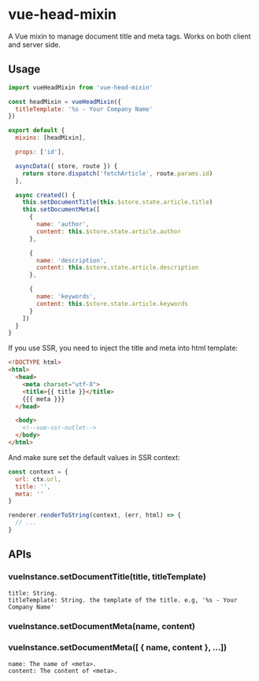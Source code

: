 # vue-head-mixin
A Vue mixin to manage document title and meta tags. Works on both client and server side.


## Usage

```js
import vueHeadMixin from 'vue-head-mixin'

const headMixin = vueHeadMixin({
  titleTemplate: '%s - Your Company Name'
})

export default {
  mixins: [headMixin],

  props: ['id'],

  asyncData({ store, route }) {
    return store.dispatch('fetchArticle', route.params.id)
  },

  async created() {
    this.setDocumentTitle(this.$store.state.article.title)
    this.setDocumentMeta([
      {
        name: 'author',
        content: this.$store.state.article.author
      },

      {
        name: 'description',
        content: this.$store.state.article.description
      },

      {
        name: 'keywords',
        content: this.$store.state.article.keywords
      }
    ])
  }
}
```

If you use SSR, you need to inject the title and meta into html template:

```html
<!DOCTYPE html>
<html>
  <head>
    <meta charset="utf-8">
    <title>{{ title }}</title>
    {{{ meta }}}
  </head>

  <body>
    <!--vue-ssr-outlet-->
  </body>
</html>
```

And make sure set the default values in SSR context:

```js
const context = {
  url: ctx.url,
  title: '',
  meta: ''
}

renderer.renderToString(context, (err, html) => {
  // ...
}
```

## APIs

### vueInstance.setDocumentTitle(title, titleTemplate)
```
title: String.
titleTemplate: String. the template of the title. e.g, '%s - Your Company Name'
```

### vueInstance.setDocumentMeta(name, content)

### vueInstance.setDocumentMeta([ { name, content }, ...])

```
name: The name of <meta>.
content: The content of <meta>.
